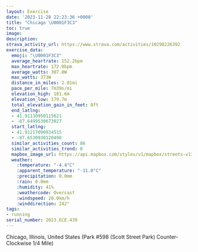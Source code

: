 ```yaml
---
layout: Exercise
date: '2023-11-28 22:23:36 +0000'
title: "Chicago \U0001F3C3"
toc: true
image:
description:
strava_activity_url: https://www.strava.com/activities/10298226392
exercise_data:
  emoji: "\U0001F3C3"
  average_heartrate: 152.2bpm
  max_heartrate: 172.0bpm
  average_watts: 307.8W
  max_watts: 373W
  distance_in_miles: 2.01mi
  pace_per_mile: 7m39s/mi
  elevation_high: 181.6m
  elevation_low: 179.7m
  total_elevation_gain_in_feet: 0ft
  end_latlng:
  - 41.91130950115621
  - -87.6499530673027
  start_latlng:
  - 41.91217090934515
  - -87.6530930120498
  similar_activities_count: 86
  similar_activities_trend: 0
  mapbox_image_url: https://api.mapbox.com/styles/v1/mapbox/streets-v11/static/path-5+787af2-1.0(e%7Bx~F%7Ck~uOAqBv%40_Ab%40%7B%40X_%40VULYZc%40Te%40Ys%40ASC%7DFBk%40GuF%40_%40ImGDiBEw%40Be%40DOFGt%40YFA%5E%40TDDLGj%40DvCD%60ADPNPTHL%40tAGZQJQDK%40S%3Fs%40EyBGYOWUKSCs%40B_%40FKDOPELGd%40%3FfD%40HDNVVVHpACVGPMJUDY%3F%7D%40EmBIe%40UUUG_%40%3FaAFQLGHENCHCpA%3F%60BJf%40LNRNLBnAETEHGR%5DDO%3FgCCm%40EWEKQQQK_A%40_%40BSFIHKRENCd%40AdC%40TDTX%5CJDRBt%40Ch%40GVQJWBO%40%5BEuCG%5BKSMMKCgCEQESMMAwAJOBc%40TATDl%40Bh%40Af%40F~%40Cf%40DpAGXAj%40HnCC%60%40BrAAb%40DhE),pin-s-s+e5b22e(-87.65135,41.91171),pin-s-f+89ae00(-87.64822000000004,41.911019999999965)/auto/800x800?access_token=pk.eyJ1Ijoiam9zaGJlY2ttYW4iLCJhIjoiY205eWR2aDd1MWZ6djJrbXc4a3M0bWZleiJ9.XiG9OWkNcZk2QzjJbxLB4A
  weather:
    :temperature: "-4.4°C"
    :apparent_temperature: "-11.0°C"
    :precipitation: 0.0mm
    :rain: 0.0mm
    :humidity: 41%
    :weathercode: Overcast
    :windspeed: 20.0km/h
    :winddirection: 242°
tags:
- running
serial_number: 2023.ECE.439
---
```

Chicago, Illinois, United States (Park #598 (Scott Street Park) Counter-Clockwise 1/4 Mile)
